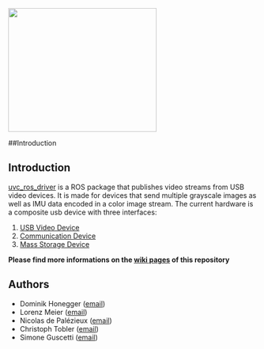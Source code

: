 <img src="https://raw.github.com/wiki/PX4/uvc_ros_driver/images/omni_rig.jpeg" width="300" height="250" />

##Introduction

## Introduction
[uvc_ros_driver](https://github.com/PX4/uvc_ros_driver/wiki) is a ROS package that publishes video streams from USB video devices. It is made for devices that send multiple grayscale images as well as IMU data encoded in a color image stream. The current hardware is a composite usb device with three interfaces:

1. [USB Video Device](https://en.wikipedia.org/wiki/USB_video_device_class)
2. [Communication Device](https://en.wikipedia.org/wiki/USB_communications_device_class)
3. [Mass Storage Device](https://en.wikipedia.org/wiki/USB_mass_storage_device_class)

**Please find more informations on the [wiki pages](https://github.com/PX4/uvc_ros_driver/wiki) of this repository**


## Authors
* Dominik Honegger ([email](dominik.honegger@inf.ethz.ch))
* Lorenz Meier ([email](lorenz.meier@inf.ethz.ch))
* Nicolas de Palézieux ([email](depnicol@ethz.ch))
* Christoph Tobler ([email](toblech@ethz.ch))
* Simone Guscetti ([email](simonegu@ethz.ch))
